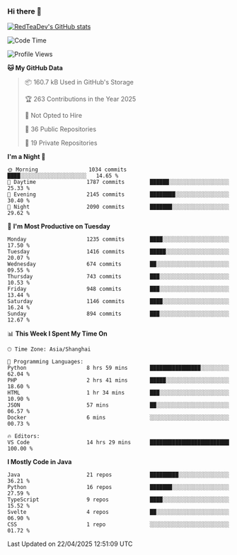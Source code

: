 ### Hi there 👋

<!--
**RedTeaDev/RedTeaDev** is a ✨ _special_ ✨ repository because its `README.md` (this file) appears on your GitHub profile.

Here are some ideas to get you started:

- 🔭 I’m currently working on ...
- 🌱 I’m currently learning ...
- 👯 I’m looking to collaborate on ...
- 🤔 I’m looking for help with ...
- 💬 Ask me about ...
- 📫 How to reach me: ...
- 😄 Pronouns: ...
- ⚡ Fun fact: ...
-->

<!--
[![wakatime](https://wakatime.com/badge/user/6b101ed0-04c0-4490-9283-eb61f2efff96.svg)](https://wakatime.com/@6b101ed0-04c0-4490-9283-eb61f2efff96)
!-->

[![RedTeaDev's GitHub stats](https://github-readme-stats.vercel.app/api?username=RedTeaDev\&include_all_commits=true)](https://github.com/anuraghazra/github-readme-stats)
<!--
[![willianrod's wakatime stats](https://github-readme-stats.vercel.app/api/wakatime?username=RedTeaDev)](https://github.com/anuraghazra/github-readme-stats)
!-->
<!--START_SECTION:waka-->
![Code Time](http://img.shields.io/badge/Code%20Time-3%2C145%20hrs%2016%20mins-blue)

![Profile Views](http://img.shields.io/badge/Profile%20Views-1-blue)

**🐱 My GitHub Data** 

> 📦 160.7 kB Used in GitHub's Storage 
 > 
> 🏆 263 Contributions in the Year 2025
 > 
> 🚫 Not Opted to Hire
 > 
> 📜 36 Public Repositories 
 > 
> 🔑 19 Private Repositories 
 > 
**I'm a Night 🦉** 

```text
🌞 Morning                1034 commits        ████░░░░░░░░░░░░░░░░░░░░░   14.65 % 
🌆 Daytime                1787 commits        ██████░░░░░░░░░░░░░░░░░░░   25.33 % 
🌃 Evening                2145 commits        ████████░░░░░░░░░░░░░░░░░   30.40 % 
🌙 Night                  2090 commits        ███████░░░░░░░░░░░░░░░░░░   29.62 % 
```
📅 **I'm Most Productive on Tuesday** 

```text
Monday                   1235 commits        ████░░░░░░░░░░░░░░░░░░░░░   17.50 % 
Tuesday                  1416 commits        █████░░░░░░░░░░░░░░░░░░░░   20.07 % 
Wednesday                674 commits         ██░░░░░░░░░░░░░░░░░░░░░░░   09.55 % 
Thursday                 743 commits         ███░░░░░░░░░░░░░░░░░░░░░░   10.53 % 
Friday                   948 commits         ███░░░░░░░░░░░░░░░░░░░░░░   13.44 % 
Saturday                 1146 commits        ████░░░░░░░░░░░░░░░░░░░░░   16.24 % 
Sunday                   894 commits         ███░░░░░░░░░░░░░░░░░░░░░░   12.67 % 
```


📊 **This Week I Spent My Time On** 

```text
🕑︎ Time Zone: Asia/Shanghai

💬 Programming Languages: 
Python                   8 hrs 59 mins       ████████████████░░░░░░░░░   62.04 % 
PHP                      2 hrs 41 mins       █████░░░░░░░░░░░░░░░░░░░░   18.60 % 
HTML                     1 hr 34 mins        ███░░░░░░░░░░░░░░░░░░░░░░   10.90 % 
JSON                     57 mins             ██░░░░░░░░░░░░░░░░░░░░░░░   06.57 % 
Docker                   6 mins              ░░░░░░░░░░░░░░░░░░░░░░░░░   00.73 % 

🔥 Editors: 
VS Code                  14 hrs 29 mins      █████████████████████████   100.00 % 
```

**I Mostly Code in Java** 

```text
Java                     21 repos            █████████░░░░░░░░░░░░░░░░   36.21 % 
Python                   16 repos            ███████░░░░░░░░░░░░░░░░░░   27.59 % 
TypeScript               9 repos             ████░░░░░░░░░░░░░░░░░░░░░   15.52 % 
Svelte                   4 repos             ██░░░░░░░░░░░░░░░░░░░░░░░   06.90 % 
CSS                      1 repo              ░░░░░░░░░░░░░░░░░░░░░░░░░   01.72 % 
```




 Last Updated on 22/04/2025 12:51:09 UTC
<!--END_SECTION:waka-->


